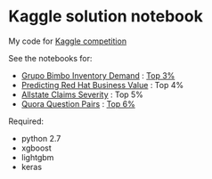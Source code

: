 # Kaggle solution notebook

My code for [Kaggle competition](http://www.kaggle.com/zonemercy)

See the notebooks for:

- [Grupo Bimbo Inventory Demand](https://www.kaggle.com/c/grupo-bimbo-inventory-demand) : [Top 3%](https://github.com/zonemercy/Kaggle/tree/master/Bimbo)
- [Predicting Red Hat Business Value](https://www.kaggle.com/c/predicting-red-hat-business-value) : Top 4%
- [Allstate Claims Severity](https://www.kaggle.com/c/allstate-claims-severity) : Top 5%
- [Quora Question Pairs](https://www.kaggle.com/c/quora-question-pairs) : [Top 6%](https://github.com/zonemercy/Kaggle/tree/master/quora)


Required:

- python 2.7
- xgboost
- lightgbm
- keras

